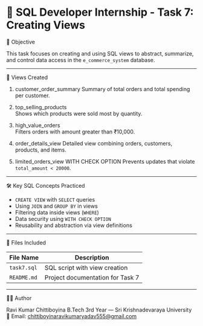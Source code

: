 # 🧾 SQL Developer Internship - Task 7: Creating Views

📌 Objective

This task focuses on creating and using SQL views to abstract, summarize, and control data access in the `e_commerce_system` database.

---

🧠 Views Created

1. customer_order_summary
   Summary of total orders and total spending per customer.

2. top_selling_products  
   Shows which products were sold most by quantity.

3. high_value_orders  
   Filters orders with amount greater than ₹10,000.

4. order_details_view 
   Detailed view combining orders, customers, products, and items.

5. limited_orders_view WITH CHECK OPTION
   Prevents updates that violate `total_amount < 20000`.

---

🛠 Key SQL Concepts Practiced

- `CREATE VIEW` with `SELECT` queries
- Using `JOIN` and `GROUP BY` in views
- Filtering data inside views (`WHERE`)
- Data security using `WITH CHECK OPTION`
- Reusability and abstraction via view definitions

---

📂 Files Included

| File Name     | Description                          |
|---------------|--------------------------------------|
| `task7.sql`   | SQL script with view creation        |
| `README.md`   | Project documentation for Task 7     |

---


👨‍💻 Author

Ravi Kumar Chittiboyina 
B.Tech 3rd Year — Sri Krishnadevaraya University  
📧 Email: chittiboyinaravikumaryadav555@gmail.com
